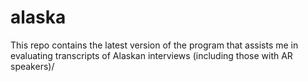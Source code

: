 # alaska
This repo contains the latest version of the program that assists me in evaluating transcripts of Alaskan interviews (including those with AR speakers)/
